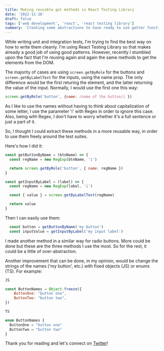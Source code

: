 ```yaml
---
title: Making reusable get methods in React Testing Library
date: '2022-11-16'
draft: false
tags: ['web development', 'react', 'react testing library']
summary: 'Creating some abstractions to have ready to use getter functions'
---
```


While writing unit and integration tests, I'm trying to find the best way on how to write them cleanly.
I'm using React Testing Library so that makes already a good job of using good patterns.
However, recently I stumbled upon the fact that I'm reusing again and again the same methods to get the elements from the DOM.

The majority of cases are using `screen.getByRole` for the buttons and `screen.getByLabelText` for the inputs, using the name prop. The only difference would be the first returing the element, and the latter returning the value of the input. Normally, I would use the first one this way:
```js
screen.getByRole('button', {name: /name of the button/i })
```

As I like to use the names without having to think about capitalization of some letter, I use the parameter 'i' with Regex in order to ignore this case. Also, being with Regex, I don't have to worry whether it's a full sentence or just a part of it.

So, I thought I could extract these methods in a more reusable way, in order to use them freely around the test suites.

Here's how I did it:

```js
const getButtonByName = (btnName) => {
  const regName = new RegExp(btnName, 'i')

  return screen.getByRole('button', { name: regName })
}

const getInputByLabel = (label) => {
  const regName = new RegExp(label, 'i')

  const { value } = screen.getByLabelText(regName)

  return value
}
```

Then I can easily use them:
```js
  const button = getButtonByName('my button')
  const inputValue = getInputByLabel('my input label')
```

I made another method in a similar way for radio buttons. More could be done but these are the three methods I use the most. So for the rest, it could be a little of over-abstraction.

Another improvement that can be done, in my opinion, would be change the strings of the names ('my button', etc.) with fixed objects (JS) or enums (TS). For example: 

```js
JS

const ButtonNames = Object.freeze({
	ButtonOne: "button one",
	ButtonTwo: "button two",
})

TS

enum ButtonNames {
  ButtonOne = "button one"
  ButtonTwo = "button two"
}


```

Thank you for reading and let's connect on [Twitter](https://twitter.com/AlexBuaiscia)!
